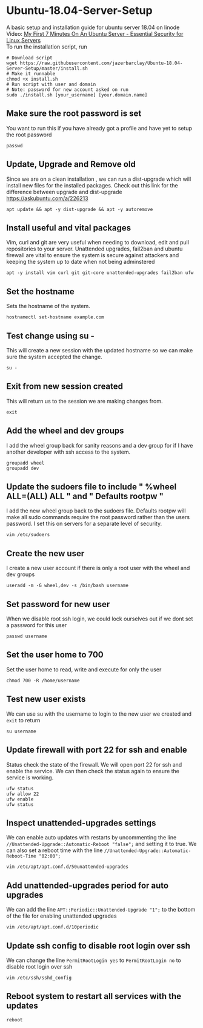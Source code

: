 # Ubuntu-18.04-Server-Setup
A basic setup and installation guide for ubuntu server 18.04 on linode<br>
Video: [My First 7 Minutes On An Ubuntu Server - Essential Security for Linux Servers](https://www.youtube.com/watch?v=KjuSf_aPYFg)<br>
To run the installation script, run
```
# Download script
wget https://raw.githubusercontent.com/jazerbarclay/Ubuntu-18.04-Server-Setup/master/install.sh
# Make it runnable
chmod +x install.sh
# Run script with user and domain 
# Note: password for new account asked on run
sudo ./install.sh [your_username] [your.domain.name]
```

## Make sure the root password is set
You want to run this if you have already got a profile and have yet to setup the root password
```
passwd
```

## Update, Upgrade and Remove old
Since we are on a clean installation , we can run a dist-upgrade which will install new files for the installed packages.
Check out this link for the difference between upgrade and dist-upgrade https://askubuntu.com/a/226213
```
apt update && apt -y dist-upgrade && apt -y autoremove
```

## Install useful and vital packages
Vim, curl and git are very useful when needing to download, edit and pull repositories to your server. Unattended upgrades, fail2ban and ubuntu firewall are vital to ensure the system is secure against attackers and keeping the system up to date when not being adminstered
```
apt -y install vim curl git git-core unattended-upgrades fail2ban ufw
```

## Set the hostname
Sets the hostname of the system.
```
hostnamectl set-hostname example.com
```

## Test change using su -
This will create a new session with the updated hostname so we can make sure the system accepted the change.
```
su -
```

## Exit from new session created
This will return us to the session we are making changes from.
```
exit
```

## Add the wheel and dev groups
I add the wheel group back for sanity reasons and a dev group for if I have another developer with ssh access to the system.
```
groupadd wheel
groupadd dev
```

## Update the sudoers file to include " %wheel ALL=(ALL) ALL " and " Defaults rootpw "
I add the new wheel group back to the sudoers file. Defaults rootpw will make all sudo commands require the root password rather than the users password. I set this on servers for a separate level of security.
```
vim /etc/sudoers
```

## Create the new user
I create a new user account if there is only a root user with the wheel and dev groups
```
useradd -m -G wheel,dev -s /bin/bash username
```

## Set password for new user
When we disable root ssh login, we could lock ourselves out if we dont set a password for this user
```
passwd username
```

## Set the user home to 700
Set the user home to read, write and execute for only the user
```
chmod 700 -R /home/username
```

## Test new user exists
We can use su with the username to login to the new user we created and `exit` to return
```
su username
```

## Update firewall with port 22 for ssh and enable
Status check the state of the firewall. We will open port 22 for ssh and enable the service. We can then check the status again to ensure the service is working.
```
ufw status
ufw allow 22
ufw enable
ufw status
```

## Inspect unattended-upgrades settings
We can enable auto updates with restarts by uncommenting the line `//Unattended-Upgrade::Automatic-Reboot "false";` and setting it to true. We can also set a reboot time with the line `//Unattended-Upgrade::Automatic-Reboot-Time "02:00";`
```
vim /etc/apt/apt.conf.d/50unattended-upgrades
```

## Add unattended-upgrades period for auto upgrades 
We can add the line `APT::Periodic::Unattended-Upgrade "1";` to the bottom of the file for enabling unattended upgrades
```
vim /etc/apt/apt.conf.d/10periodic
```

## Update ssh config to disable root login over ssh
We can change the line `PermitRootLogin yes` to `PermitRootLogin no` to disable root login over ssh
```
vim /etc/ssh/sshd_config
```

## Reboot system to restart all services with the updates
```
reboot
```

